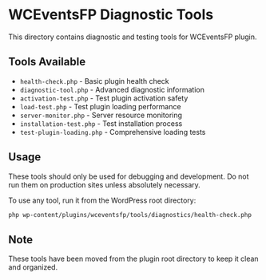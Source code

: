 # WCEventsFP Diagnostic Tools

This directory contains diagnostic and testing tools for WCEventsFP plugin.

## Tools Available

- `health-check.php` - Basic plugin health check
- `diagnostic-tool.php` - Advanced diagnostic information  
- `activation-test.php` - Test plugin activation safety
- `load-test.php` - Test plugin loading performance
- `server-monitor.php` - Server resource monitoring
- `installation-test.php` - Test installation process
- `test-plugin-loading.php` - Comprehensive loading tests

## Usage

These tools should only be used for debugging and development. Do not run them on production sites unless absolutely necessary.

To use any tool, run it from the WordPress root directory:

```bash
php wp-content/plugins/wceventsfp/tools/diagnostics/health-check.php
```

## Note

These tools have been moved from the plugin root directory to keep it clean and organized.